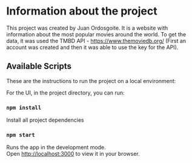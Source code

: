 # Information about the project

This project was created by Juan Ordosgoite.
It is a website with information about the most popular movies around the world. To get the data, it was used the TMBD API - https://www.themoviedb.org/  (First an account was created and then it was able to use the key for the API).

## Available Scripts

These are the instructions to run the project on a local environment:

For the UI, in the project directory, you can run:

### `npm install`

Install all project dependencies

### `npm start`

Runs the app in the development mode.\
Open [http://localhost:3000](http://localhost:3000) to view it in your browser.

